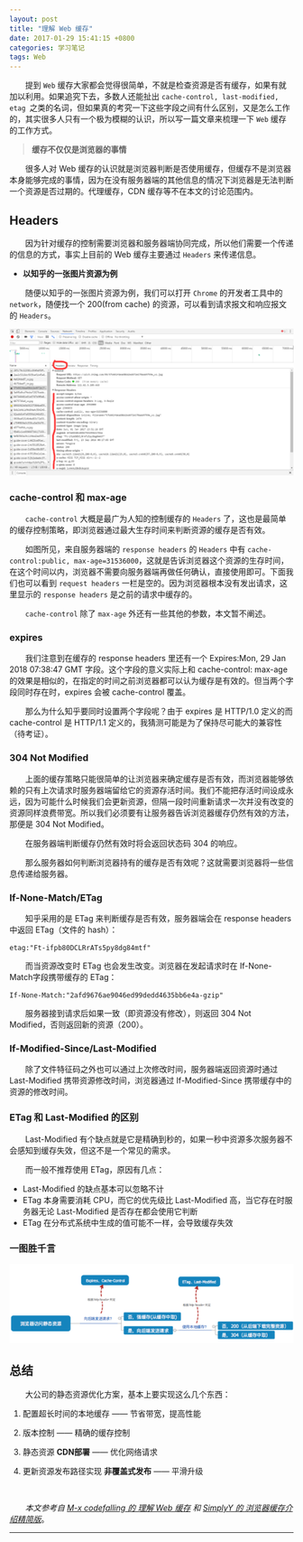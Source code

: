 ```yaml
---
layout: post
title: "理解 Web 缓存"
date: 2017-01-29 15:41:15 +0800
categories: 学习笔记
tags: Web
---
```



　　提到 `Web` 缓存大家都会觉得很简单，不就是检查资源是否有缓存，如果有就加以利用。如果追究下去，多数人还能扯出 `cache-control, last-modified, etag `之类的名词，但如果真的考究一下这些字段之间有什么区别，又是怎么工作的，其实很多人只有一个极为模糊的认识，所以写一篇文章来梳理一下 `Web` 缓存的工作方式。<!-- more -->

> **缓存不仅仅是浏览器的事情**

　　很多人对 Web 缓存的认识就是浏览器判断是否使用缓存，但缓存不是浏览器本身能够完成的事情，因为在没有服务器端的其他信息的情况下浏览器是无法判断一个资源是否过期的。代理缓存，CDN 缓存等不在本文的讨论范围内。

## Headers

　　因为针对缓存的控制需要浏览器和服务器端协同完成，所以他们需要一个传递的信息的方式，事实上目前的 Web 缓存主要通过 `Headers` 来传递信息。

- **以知乎的一张图片资源为例**

　　随便以知乎的一张图片资源为例，我们可以打开 `Chrome` 的开发者工具中的 `network`，随便找一个 200(from cache) 的资源，可以看到请求报文和响应报文的 `Headers`。

<img src="/styles/images/web/cache_1.png" alt="Headers" />

### cache-control 和 max-age

　　`cache-control` 大概是最广为人知的控制缓存的 `Headers` 了，这也是最简单的缓存控制策略，即浏览器通过最大生存时间来判断资源的缓存是否有效。

　　如图所见，来自服务器端的 `response headers` 的 `Headers` 中有 `cache-control:public, max-age=31536000`，这就是告诉浏览器这个资源的生存时间，在这个时间以内，浏览器不需要向服务器端再做任何确认，直接使用即可。下面我们也可以看到 `request headers` 一栏是空的。因为浏览器根本没有发出请求，这里显示的 `response headers` 是之前的请求中缓存的。

　　`cache-control` 除了 `max-age` 外还有一些其他的参数，本文暂不阐述。

### expires

　　我们注意到在缓存的 response headers 里还有一个 Expires:Mon, 29 Jan 2018 07:38:47 GMT 字段。这个字段的意义实际上和 cache-control: max-age 的效果是相似的，在指定的时间之前浏览器都可以认为缓存是有效的。但当两个字段同时存在时，expires 会被 cache-control 覆盖。

　　那么为什么知乎要同时设置两个字段呢？由于 expires 是 HTTP/1.0 定义的而 cache-control 是 HTTP/1.1 定义的，我猜测可能是为了保持尽可能大的兼容性（待考证）。

### 304 Not Modified

　　上面的缓存策略只能很简单的让浏览器来确定缓存是否有效，而浏览器能够依赖的只有上次请求时服务器端留给它的资源存活时间。我们不能把存活时间设成永远，因为可能什么时候我们会更新资源，但隔一段时间重新请求一次并没有改变的资源同样浪费带宽。所以我们必须要有让服务器告诉浏览器缓存仍然有效的方法，那便是 304 Not Modified。

　　在服务器端判断缓存仍然有效时将会返回状态码 304 的响应。

　　那么服务器如何判断浏览器持有的缓存是否有效呢？这就需要浏览器将一些信息传递给服务器。

### If-None-Match/ETag

　　知乎采用的是 ETag 来判断缓存是否有效，服务器端会在 response headers 中返回 ETag（文件的 hash）：

```
etag:"Ft-ifpb80DCLRrATs5py8dg84mtf"
```

　　而当资源改变时 ETag 也会发生改变。浏览器在发起请求时在 If-None-Match字段携带缓存的 ETag：

```
If-None-Match:"2afd9676ae9046ed99dedd4635bb6e4a-gzip"
```

　　服务器接到请求后如果一致（即资源没有修改），则返回 304 Not Modified，否则返回新的资源（200）。

### If-Modified-Since/Last-Modified

　　除了文件特征码之外也可以通过上次修改时间，服务器端返回资源时通过 Last-Modified 携带资源修改时间，浏览器通过 If-Modified-Since 携带缓存中的资源的修改时间。

### ETag 和 Last-Modified 的区别

　　Last-Modified 有个缺点就是它是精确到秒的，如果一秒中资源多次服务器不会感知到缓存失效，但这不是一个常见的需求。

　　而一般不推荐使用 ETag，原因有几点：

- Last-Modified 的缺点基本可以忽略不计
- ETag 本身需要消耗 CPU，而它的优先级比 Last-Modified 高，当它存在时服务器无论 Last-Modified 是否存在都会使用它判断
- ETag 在分布式系统中生成的值可能不一样，会导致缓存失效

### 一图胜千言

<img src="/styles/images/web/cache_2.png" alt="Cache" />

## 总结

　　大公司的静态资源优化方案，基本上要实现这么几个东西：

1. 配置超长时间的本地缓存 —— 节省带宽，提高性能

2. 版本控制 —— 精确的缓存控制

3. 静态资源 **CDN部署** —— 优化网络请求

4. 更新资源发布路径实现 **非覆盖式发布** —— 平滑升级

<br>

　　*本文参考自 [M-x codefalling 的 理解 Web 缓存](https://codefalling.com/2017/01/understand-web-cache) 和 [SimplyY 的 浏览器缓存介绍精简版](http://simplyy.space/article/57e8f1777a73cae6287343d0)*。

<hr>